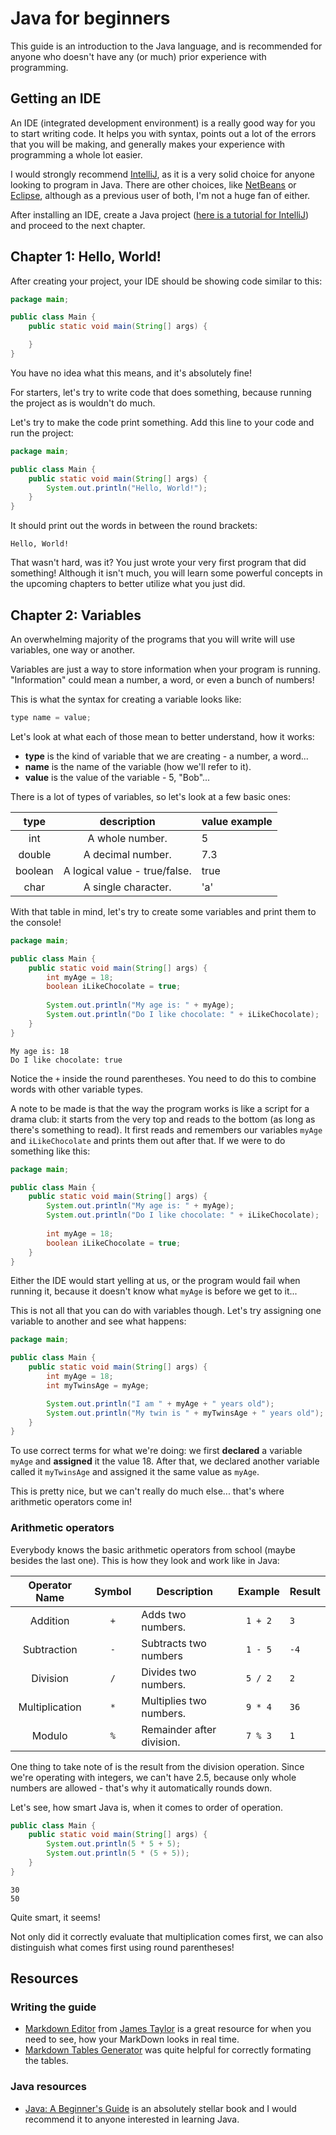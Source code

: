 # Java for beginners

This guide is an introduction to the Java language, and is recommended for anyone who doesn't have any (or much) prior experience with programming.

## Getting an IDE
An IDE (integrated development environment) is a really good way for you to start writing code. It helps you with syntax, points out a lot of the errors that you will be making, and generally makes your experience with programming a whole lot easier.

I would strongly recommend [IntelliJ](https://www.jetbrains.com/idea/), as it is a very solid choice for anyone looking to program in Java. There are other choices, like [NetBeans](https://netbeans.org/) or [Eclipse](https://www.eclipse.org/), although as a previous user of both, I'm not a huge fan of either.

After installing an IDE, create a Java project ([here is a tutorial for IntelliJ](https://www.jetbrains.com/help/idea/creating-and-running-your-first-java-application.html)) and proceed to the next chapter.

## Chapter 1: Hello, World!

After creating your project, your IDE should be showing code similar to this:

```java
package main;

public class Main {
	public static void main(String[] args) {

    }
}
```

You have no idea what this means, and it's absolutely fine!

For starters, let's try to write code that does something, because running the project as is wouldn't do much. 

Let's try to make the code print something. Add this line to your code and run the project:

```java
package main;

public class Main {
	public static void main(String[] args) {
		System.out.println("Hello, World!");
    }
}
```

It should print out the words in between the round brackets:

```console
Hello, World!
```

That wasn't hard, was it? You just wrote your very first program that did something! Although it isn't much, you will learn some powerful concepts in the upcoming chapters to better utilize what you just did.

## Chapter 2: Variables
An overwhelming majority of the programs that you will write will use variables, one way or another.

Variables are just a way to store information when your program is running. "Information" could mean a number, a word, or even a bunch of numbers!

This is what the syntax for creating a variable looks like:

```java
type name = value;
```

Let's look at what each of those mean to better understand, how it works:
* **type** is the kind of variable that we are creating - a number, a word...
* **name** is the name of the variable (how we'll refer to it).
* **value** is the value of the variable - 5, "Bob"...

There is a lot of types of variables, so let's look at a few basic ones:

| type    |          description          | value example |
|:-------:|:-----------------------------:|---------------|
| int     | A whole number.               | 5             |
| double  | A decimal number.             | 7.3           |
| boolean | A logical value - true/false. | true          |
| char    | A single character.           | 'a'           |

With that table in mind, let's try to create some variables and print them to the console!

```java
package main;

public class Main {
	public static void main(String[] args) {
		int myAge = 18;
        boolean iLikeChocolate = true;
        
        System.out.println("My age is: " + myAge);
        System.out.println("Do I like chocolate: " + iLikeChocolate);
    }
}
```

```console
My age is: 18
Do I like chocolate: true
```

Notice the `+` inside the round parentheses. You need to do this to combine words with other variable types.

A note to be made is that the way the program works is like a script for a drama club: it starts from the very top and reads to the bottom (as long as there's something to read). It first reads and remembers our variables `myAge` and `iLikeChocolate` and prints them out after that. If we were to do something like this:

```java
package main;

public class Main {
	public static void main(String[] args) {
        System.out.println("My age is: " + myAge);
        System.out.println("Do I like chocolate: " + iLikeChocolate);
    
		int myAge = 18;
        boolean iLikeChocolate = true;
    }
}
```

Either the IDE would start yelling at us, or the program would fail when running it, because it doesn't know what `myAge` is before we get to it...

This is not all that you can do with variables though. Let's try assigning one variable to another and see what happens:

```java
package main;

public class Main {
    public static void main(String[] args) {
        int myAge = 18;
        int myTwinsAge = myAge;

        System.out.println("I am " + myAge + " years old");
        System.out.println("My twin is " + myTwinsAge + " years old");
    }
}
```

To use correct terms for what we're doing: we first **declared** a variable `myAge` and **assigned** it the value 18. After that, we declared another variable called it `myTwinsAge` and assigned it the same value as `myAge`.

This is pretty nice, but we can't really do much else... that's where arithmetic operators come in!

### Arithmetic operators

Everybody knows the basic arithmetic operators from school (maybe besides the last one). This is how they look and work like in Java:

|  Operator Name | Symbol | Description               |  Example | Result |
|:--------------:|:------:|---------------------------|:--------:|--------|
| Addition       | `+`    | Adds two numbers.         | `1 + 2`  | `3`    |
| Subtraction    | `-`    | Subtracts two numbers     | `1 - 5`  | `-4`   |
| Division       | `/`    | Divides two numbers.      | `5 / 2`  | `2`    |
| Multiplication | `*`    | Multiplies two numbers.   | `9 * 4`  | `36`   |
| Modulo         | `%`    | Remainder after division. | `7 % 3`  | `1`    |

One thing to take note of is the result from the division operation. Since we're operating with integers, we can't have 2.5, because only whole numbers are allowed - that's why it automatically rounds down.

Let's see, how smart Java is, when it comes to order of operation.

```java
public class Main {
    public static void main(String[] args) {
        System.out.println(5 * 5 + 5);
        System.out.println(5 * (5 + 5));
    }
}
```
```console
30
50
```

Quite smart, it seems!

Not only did it correctly evaluate that multiplication comes first, we can also distinguish what comes first using round parentheses!

## Resources

### Writing the guide
* [Markdown Editor](https://jbt.github.io/markdown-editor/) from [James Taylor](https://github.com/jbt) is a great resource for when you need to see, how your MarkDown looks in real time.
* [Markdown Tables Generator](https://www.tablesgenerator.com/markdown_tables#) was quite helpful for correctly formating the tables.

### Java resources
* [Java: A Beginner's Guide](https://www.amazon.com/Java-Beginners-Seventh-Herbert-Schildt/dp/1259589315) is an absolutely stellar book and I would recommend it to anyone interested in learning Java.